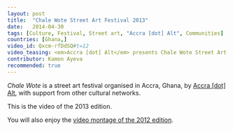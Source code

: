 ```yaml
---
layout: post
title:  "Chale Wote Street Art Festival 2013"
date:   2014-04-30
tags: [Culture, Festival, Street art, "Accra [dot] Alt", Communities]
countries: [Ghana,]
video_id: Qxcm-rfDdSQ#t=12
video_teasing: <em>Accra [dot] Alt</em> presents Chale Wote Street Art Festival.
contributor: Kamon Ayeva
recommended: true
---
```


<em>Chale Wote</em> is a street art festival organised in Accra, Ghana, by [Accra [dot] Alt](http://accradotalttours.wordpress.com/about-us/), 
with support from other cultural networks.

This is the video of the 2013 edition.

You will also enjoy the [video montage of the 2012 edition](https://www.youtube.com/watch?v=bQMUwL8GK3I).
